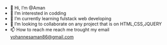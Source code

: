 - 👋 Hi, I’m @Aman 
- 👀 I’m interested in codding 
- 🌱 I’m currently learning fulstack web developing 
- 💞️ I’m looking to collaborate on any project that is on HTML,CSS,JQUERY
- 📫 How to reach me reach me trought my email yohannesaman86@gmail.com

<!---
callMeluv/callMeluv is a ✨ special ✨ repository because its `README.md` (this file) appears on your GitHub profile.
You can click the Preview link to take a look at your changes.
--->
